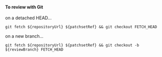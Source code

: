 #### To review with Git

on a detached HEAD...

    git fetch ${repositoryUrl} ${patchsetRef} && git checkout FETCH_HEAD

on a new branch...

    git fetch ${repositoryUrl} ${patchsetRef} && git checkout -b ${reviewBranch} FETCH_HEAD

